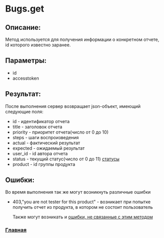 # Bugs.get

## Описание:
Метод используется для получения информации о конкретном отчете, id которого известно заранее.

## Параметры:
* id
* accesstoken

## Результат:
После выполнения сервер возвращает json-объект, имеющий следующие поля:
* id - идентификатор отчета
* title - заголовок отчета
* priority - приоритет отчета(число от 0 до 10)
* steps - шаги воспроизведения
* actual - фактический результат
* expected - ожидаемый результат
* user_id - id автора отчета
* status - текущий статус(число от 0 до 11) [статусы](statuses.md)
* product - id группы продукта

## Ошибки:
Во время выполнения так же могут возникнуть различные ошибки
* 403,"you are not tester for this product" - возникает при попытке получить отчет из продукта, в котором не состоит пользователь

    Также могут возникать и [ошибки, не связанные с этим методом](errors.md "Список ошибок")

### [Главная](../docs.md "Главная страница документации")